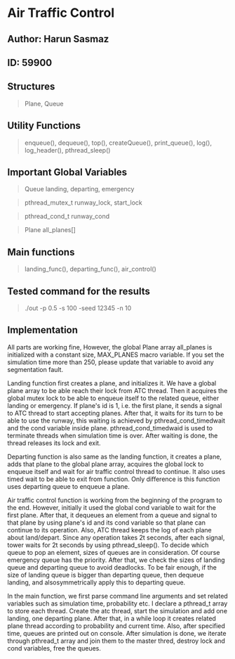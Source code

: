 # Air Traffic Control

## Author: Harun Sasmaz

## ID: 59900

## Structures

> Plane, Queue

## Utility Functions

> enqueue(), dequeue(), top(), createQueue(), print_queue(),
> log(), log_header(), pthread_sleep()

## Important Global Variables

> Queue landing, departing, emergency

> pthread_mutex_t runway_lock, start_lock

> pthread_cond_t runway_cond

> Plane all_planes[]

## Main functions

> landing_func(), departing_func(), air_control()

## Tested command for the results

> ./out -p 0.5 -s 100 -seed 12345 -n 10

## Implementation

All parts are working fine, However, the global Plane array all_planes is initialized with a constant size, MAX_PLANES macro variable. If you set the simulation time more than 250, please update that variable to avoid any segmentation fault.

Landing function first creates a plane, and initializes it. We have a global plane array to be able reach their lock from ATC thread. Then it acquires the global mutex lock to be able to enqueue itself to the related queue, either landing or emergency. If plane's id is 1, i.e. the first plane, it sends a signal to ATC thread to start accepting planes. After that, it waits for its turn to be able to use the runway, this waiting is achieved by pthread_cond_timedwait and the cond variable inside plane. pthread_cond_timedwaid is used to terminate threads when simulation time is over. After waiting is done, the thread releases its lock and exit.

Departing function is also same as the landing function, it creates a plane, adds that plane to the global plane array, acquires the global lock to enqueue itself and wait for air traffic control thread to continue. It also uses timed wait to be able to exit from function. Only difference is this function uses departing queue to enqueue a plane.

Air traffic control function is working from the beginning of the program to the end. However, initially it used the global cond variable to wait for the first plane. After that, it dequeues an element from a queue and signal to that plane by using plane's id and its cond variable so that plane can continue to its operation. Also, ATC thread keeps the log of each plane about land/depart. Since any operation takes 2t seconds, after each signal, tower waits for 2t seconds by using pthread_sleep(). To decide which queue to pop an element, sizes of queues are in consideration. Of course emergency queue has the priority. After that, we check the sizes of landing queue and departing queue to avoid deadlocks. To be fair enough, if the size of landing queue is bigger than departing queue, then dequeue landing, and alsosymmetrically apply this to departing queue.

In the main function, we first parse command line arguments and set related variables such as simulation time, probability etc. I declare a pthread_t array to store each thread. Create the atc thread, start the simulation and add one landing, one departing plane. After that, in a while loop it creates related plane thread according to probability and current time. Also, after specified time, queues are printed out on console. After simulation is done, we iterate through pthread_t array and join them to the master thred, destroy lock and cond variables, free the queues.
